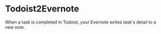 # Todoist2Evernote
When a task is completed in Todoist, your Evernote writes task's detail to a new note.
